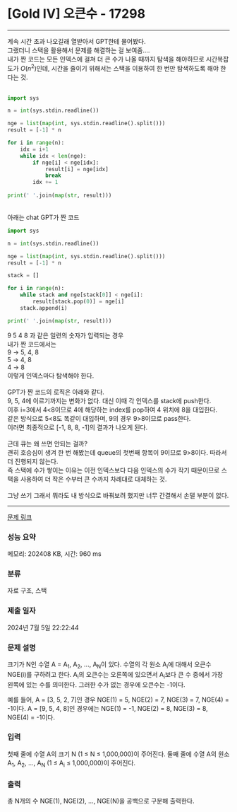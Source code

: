 # [Gold IV] 오큰수 - 17298 

----
계속 시간 초과 나오길래 열받아서 GPT한테 물어봤다.<br>
그랬더니 스택을 활용해서 문제를 해결하는 걸 보여줌....<br>
내가 짠 코드는 모든 인덱스에 걸쳐 더 큰 수가 나올 때까지 탐색을 해야하므로 시간복잡도가 $O(n^2)$인데, 시간을 줄이기 위해서는 스택을 이용하여 한 번만 탐색하도록 해야 한다는 것.<br>
<br>

```python title:'내 코드'
import sys

n = int(sys.stdin.readline())

nge = list(map(int, sys.stdin.readline().split()))
result = [-1] * n

for i in range(n):
    idx = i+1
    while idx < len(nge):
        if nge[i] < nge[idx]:
            result[i] = nge[idx]
            break
        idx += 1
    
print(' '.join(map(str, result)))
```

<br>
아래는 chat GPT가 짠 코드<br>

```python title:'GPT 코드'
import sys

n = int(sys.stdin.readline())

nge = list(map(int, sys.stdin.readline().split()))
result = [-1] * n

stack = []

for i in range(n):
    while stack and nge[stack[0]] < nge[i]:
        result[stack.pop(0)] = nge[i]
    stack.append(i)

print(' '.join(map(str, result)))
```

9 5 4 8 과 같은 일련의 숫자가 입력되는 경우<br>
내가 짠 코드에서는<br>
9 $\rightarrow$ 5, 4, 8<br>
5 $\rightarrow$ 4, 8<br>
4 $\rightarrow$ 8<br>
이렇게 인덱스마다 탐색해야 한다.<br>
<br>
GPT가 짠 코드의 로직은 아래와 같다.<br>
9, 5, 4에 이르기까지는 변화가 없다. 대신 이때 각 인덱스를 stack에 push한다.<br>
이후 i=3에서 4<8이므로 4에 해당하는 index를 pop하여 4 위치에 8을 대입한다.<br>
같은 방식으로 5<8도 똑같이 대입하며, 9의 경우 9>8이므로 pass한다.<br>
이러면 최종적으로 [-1, 8, 8, -1]의 결과가 나오게 된다.<br>
<br>
근데 큐는 왜 쓰면 안되는 걸까?<br>
괜히 호승심이 생겨 한 번 해봤는데 queue의 첫번째 항목이 9이므로 9>8이다. 따라서 더 진행되지 않는다.<br>
즉 스택에 수가 쌓이는 이유는 이전 인덱스보다 다음 인덱스의 수가 작기 때문이므로 스택을 사용하여 더 작은 수부터 큰 수까지 차례대로 대체하는 것.<br>
<br>
그냥 쓰기 그래서 뭐라도 내 방식으로 바꿔보려 했지만 너무 간결해서 손댈 부분이 없다.

----

[문제 링크](https://www.acmicpc.net/problem/17298) 

### 성능 요약

메모리: 202408 KB, 시간: 960 ms

### 분류

자료 구조, 스택

### 제출 일자

2024년 7월 5일 22:22:44

### 문제 설명

<p>크기가 N인 수열 A = A<sub>1</sub>, A<sub>2</sub>, ..., A<sub>N</sub>이 있다. 수열의 각 원소 A<sub>i</sub>에 대해서 오큰수 NGE(i)를 구하려고 한다. A<sub>i</sub>의 오큰수는 오른쪽에 있으면서 A<sub>i</sub>보다 큰 수 중에서 가장 왼쪽에 있는 수를 의미한다. 그러한 수가 없는 경우에 오큰수는 -1이다.</p>

<p>예를 들어, A = [3, 5, 2, 7]인 경우 NGE(1) = 5, NGE(2) = 7, NGE(3) = 7, NGE(4) = -1이다. A = [9, 5, 4, 8]인 경우에는 NGE(1) = -1, NGE(2) = 8, NGE(3) = 8, NGE(4) = -1이다.</p>

### 입력 

 <p>첫째 줄에 수열 A의 크기 N (1 ≤ N ≤ 1,000,000)이 주어진다. 둘째 줄에 수열 A의 원소 A<sub>1</sub>, A<sub>2</sub>, ..., A<sub>N</sub> (1 ≤ A<sub>i</sub> ≤ 1,000,000)이 주어진다.</p>

### 출력 

 <p>총 N개의 수 NGE(1), NGE(2), ..., NGE(N)을 공백으로 구분해 출력한다.</p>

